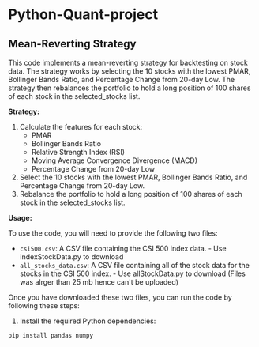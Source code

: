 # Python-Quant-project
## Mean-Reverting Strategy

This code implements a mean-reverting strategy for backtesting on stock data. The strategy works by selecting the 10 stocks with the lowest PMAR, Bollinger Bands Ratio, and Percentage Change from 20-day Low. The strategy then rebalances the portfolio to hold a long position of 100 shares of each stock in the selected_stocks list.

**Strategy:**

1. Calculate the features for each stock:
    * PMAR
    * Bollinger Bands Ratio
    * Relative Strength Index (RSI)
    * Moving Average Convergence Divergence (MACD)
    * Percentage Change from 20-day Low
2. Select the 10 stocks with the lowest PMAR, Bollinger Bands Ratio, and Percentage Change from 20-day Low.
3. Rebalance the portfolio to hold a long position of 100 shares of each stock in the selected_stocks list.

**Usage:**

To use the code, you will need to provide the following two files:

* `csi500.csv`: A CSV file containing the CSI 500 index data. - Use indexStockData.py to download
* `all_stocks_data.csv`: A CSV file containing all of the stock data for the stocks in the CSI 500 index. - Use allStockData.py to download (Files was alrger than 25 mb hence can't be uploaded)

Once you have downloaded these two files, you can run the code by following these steps:

1. Install the required Python dependencies:

```python
pip install pandas numpy
